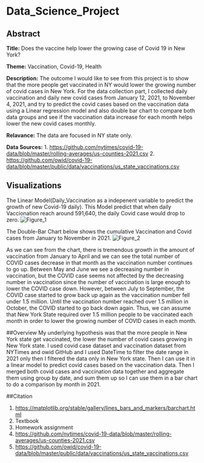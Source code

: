 # Data_Science_Project

## Abstract

**Title:** Does the vaccine help lower the growing case of Covid 19 in New York?

**Theme:** Vaccination, Covid-19, Health

**Description:** The outcome I would like to see from this project is to show that the more people get vaccinated in NY would lower the growing number of covid cases in New York. For the data collection part, I collected daily vaccination and daily new covid cases from January 12, 2021, to November 4, 2021, and try to predict the covid cases based on the vaccination data using a Linear regression model and also double bar chart to compare both data groups and see if the vaccination data increase for each month helps lower the new covid cases monthly.

**Relavance:** The data are focused in NY state only.

**Data Sources:** 1. https://github.com/nytimes/covid-19-data/blob/master/rolling-averages/us-counties-2021.csv
2. https://github.com/owid/covid-19-data/blob/master/public/data/vaccinations/us_state_vaccinations.csv

## Visualizations
The Linear Model(Daily_Vaccination as a indepenent variable to predict the growth of new Covid-19 daily). This Model predict that when daily Vaccionation reach around 591,640, the daily Covid case would drop to zero.
![Figure_1](https://user-images.githubusercontent.com/44101210/144101668-a6ea8d3e-5e95-4f44-b2ae-2a602d6aabe7.png)



The Double-Bar Chart below shows the cumulative Vaccination and Covid cases from January to November in 2021.
![Figure_2](https://user-images.githubusercontent.com/44101210/144101681-6ff032ac-ae77-48ad-8dff-e9f80ff10531.png)

As we can see from the chart, there is tremendous growth in the amount of vaccination from January to April and we can see the total number of COVID cases decrease in that month as the vaccination number continues to go up. Between May and June we see a decreasing number in vaccination, but the COVID case seems not affected by the decreasing number in vaccination since the number of vaccination is large enough to lower the COVID case down. However, between July to September, the COVID case started to grow back up again as the vaccination number fell under 1.5 million. Until the vaccination number reached over 1.5 million in October, the COVID started to go back down again. Thus, we can assume that New York State required over 1.5 million people to be vaccinated each month in order to lower the growing number of COVID cases in each month. 

##Overview
My underlying hypothesis was that the more people in New York state get vaccinated, the lower the number of covid cases growing in New York state. I used covid case dataset and vaccination dataset from NYTimes and owid GitHub and I used DateTime to filter the date range in 2021 only then I filtered the data only in New York state. Then I can use it in a linear model to predict covid cases based on the vaccination data. Then I merged both covid cases and vaccination data together and aggregate them using group by date, and sum them up so I can use them in a bar chart to do a comparison by month in 2021.

##Citation
1. https://matplotlib.org/stable/gallery/lines_bars_and_markers/barchart.html
2. Textbook 
3. Homework assignment
4. https://github.com/nytimes/covid-19-data/blob/master/rolling-averages/us-counties-2021.csv
5. https://github.com/owid/covid-19-data/blob/master/public/data/vaccinations/us_state_vaccinations.csv

